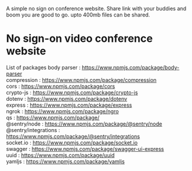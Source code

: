 A simple no sign on conference website. 
Share link with your buddies and boom you are good to go.
upto 400mb files can be shared.
# No sign-on video conference website <br>
List of packages
body parser             : https://www.npmjs.com/package/body-parser <br>
compression             : https://www.npmjs.com/package/compression <br>
cors                    : https://www.npmjs.com/package/cors <br>
crypto-js               : https://www.npmjs.com/package/crypto-js <br>
dotenv                  : https://www.npmjs.com/package/dotenv <br>
express                 : https://www.npmjs.com/package/express <br>
ngrok                   : https://www.npmjs.com/package/ngro <br>
qs                      : https://www.npmjs.com/package/ <br>
@sentry/node            : https://www.npmjs.com/package/@sentry/node <br>
@sentry/integrations    : https://www.npmjs.com/package/@sentry/integrations <br>
socket.io               : https://www.npmjs.com/package/socket.io <br>
swagger                 : https://www.npmjs.com/package/swagger-ui-express <br>
uuid                    : https://www.npmjs.com/package/uuid <br>
yamljs                  : https://www.npmjs.com/package/yamljs <br>

